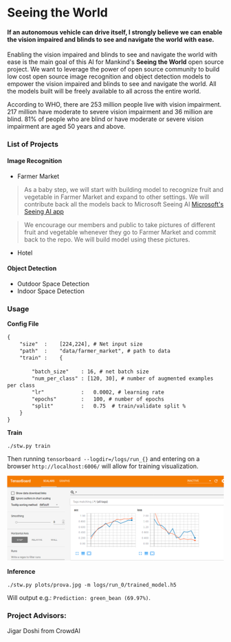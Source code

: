 # Seeing the World


#### If an autonomous vehicle can drive itself, I strongly believe we can enable the vision impaired and blinds to see and navigate the world with ease.


Enabling the vision impaired and blinds to see and navigate the world with ease is the main goal of this AI for Mankind's **Seeing the World** open source project. We want to leverage the power of open source community to build low cost open source image recognition and object detection models to empower the vision impaired and blinds to see and navigate the world. All the models built will be freely available to all across the entire world. 

According to WHO, there are 253 million people live with vision impairment. 217 million have moderate to severe vision impairment and 36 million are blind. 81% of people who are blind or have moderate or severe vision impairment are aged 50 years and above.

### List of Projects

#### Image Recognition
- Farmer Market

>As a baby step, we will start with building model to recognize fruit and vegetable in Farmer Market and expand to other settings. We will contribute back all the models back to Microsoft Seeing AI [Microsoft's Seeing AI app](https://www.microsoft.com/en-us/seeing-ai)

>We encourage our members and public to take pictures of different fruit and vegetable whenever they go to Farmer Market and commit back to the repo. We will build model using these pictures.

- Hotel


#### Object Detection
- Outdoor Space Detection
- Indoor Space Detection




### Usage

**Config File**
```
{
    "size"  :    [224,224], # Net input size
    "path"  :    "data/farmer_market", # path to data
    "train" :    {

        "batch_size"    : 16, # net batch size
        "num_per_class" : [120, 30], # number of augmented examples per class
        "lr"            :   0.0002, # learning rate
        "epochs"        :   100, # number of epochs
        "split"         :   0.75  # train/validate split %
    }
}
```

**Train**
```
./stw.py train
```
Then running `tensorboard --logdir=/logs/run_{}` and entering on a browser `http://localhost:6006/` will allow for training visualization.

<p align="center">
<img src="plots/tb.png" width="600"/>
</p>


**Inference**

```
./stw.py plots/prova.jpg -m logs/run_0/trained_model.h5
```
Will output e.g.: `Prediction: green_bean (69.97%)`.


### Project Advisors:
Jigar Doshi from CrowdAI



